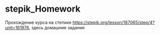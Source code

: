 # stepik_Homework
Прохождение курса на степике https://stepik.org/lesson/187065/step/4?unit=161976, здесь домашние задания

